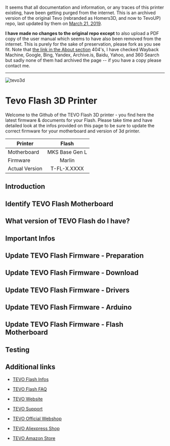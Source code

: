 It seems that all documentation and information, or any traces of this printer existing, have been getting purged from the internet. This is an archived version of the original Tevo (rebranded as Homers3D, and now to TevoUP) repo, last updated by them on [March 21, 2019](https://github.com/Homers3D/Tevo-Flash/commit/7e24371cc1dde4f2631f8f89d1f4a2798fc264eb). 

**I have made no changes to the original repo except** to also upload a PDF copy of the user manual which seems to have also been removed from the internet. This is purely for the sake of preservation, please fork as you see fit. Note that [the link in the About section](https://www.tevo.cn/products/3d-printers/tevo-flash/) 404's, I have checked Wayback Machine, Google, Bing, Yandex, Archive.is, Baidu, Yahoo, and 360 Search but sadly none of them had archived the page -- if you have a copy please contact me.

---

![tevo3d](img/tevo-flash-banner-01.jpg)
# Tevo Flash 3D Printer

Welcome to the Github of the TEVO Flash 3D printer - you find here the latest firmware & documents for your Flash. Please take time and have detailed look at the infos provided on this page to be sure to update the correct firmware for your motherboard and version of 3d printer.


| Printer         | Flash             |
| --------------- |:-----------------:|
| Motherboard     | MKS Base Gen L    |
| Firmware        | Marlin            |
| Actual Version  | T-FL-X.XXXX       |


## Introduction 


## Identify TEVO Flash Motherboard 


## What version of TEVO Flash do I have? 


## Important Infos


## Update TEVO Flash Firmware - Preparation


## Update TEVO Flash Firmware - Download


## Update TEVO Flash Firmware - Drivers


## Update TEVO Flash Firmware - Arduino


## Update TEVO Flash Firmware - Flash Motherboard


## Testing


## Additional links

- [TEVO Flash Infos](https://www.tevo.cn/products/3d-printers/tevo-flash/ "TEVO Flash Infos")
- [TEVO Flash FAQ](https://help.tevo.cn/faq-categories/tevo-flash/ "TEVO Flash FAQ")

- [TEVO Website](https://www.tevo.cn/ "Visit TEVO Website")
- [TEVO Support](https://help.tevo.cn/ "Visit TEVO Support Suite")

- [TEVO Official Webshop](https://tevo3dprinterstore.com "Visit TEVO Official Webshop")
- [TEVO Aliexpress Shop](https://tevo.aliexpress.com/store/2010004 "Visit TEVO Aliexpress Shop")
- [TEVO Amazon Store](https://www.amazon.com/stores/node/9447801011 " Visit TEVO Amazon Store")


